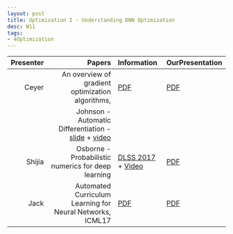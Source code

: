 ```yaml
---
layout: post
title: Optimization I - Understanding DNN Optimization
desc: W11
tags:
- 4Optimization
---
```



| Presenter | Papers | Information| OurPresentation |
| -----: | ----------: | :----- | :----- |
| Ceyer | An overview of gradient optimization algorithms,  | [PDF](https://arxiv.org/abs/1609.04747) | [PDF]({{site.baseurl}}/talks/20171031-Ceyer.pdf) |
|  |  Johnson - Automatic Differentiation - [slide](https://drive.google.com/file/d/0B6NHiPcsmak1ckYxR2hmRGdzdFk/view) + [video](http://videolectures.net/deeplearning2017_johnson_automatic_differentiation/) |
| Shijia | Osborne - Probabilistic numerics for deep learning | [DLSS 2017](https://drive.google.com/file/d/0B2A1tnmq5zQdWHBYOFctNi1KdVU/view) + [Video](http://videolectures.net/deeplearning2017_osborne_probabilistic_numerics/) | [PDF]({{site.baseurl}}/talks/20171031-Shijia.pdf) |
| Jack | Automated Curriculum Learning for Neural Networks, ICML17 | [PDF](https://arxiv.org/abs/1704.03003) | [PDF]({{site.baseurl}}/talks/20171031-Jack.pdf) |
